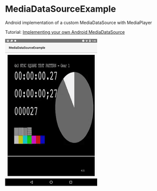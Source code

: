 # MediaDataSourceExample
Android implementation of a custom MediaDataSource with MediaPlayer

Tutorial: [Implementing your own Android MediaDataSource]()

<img src="image.png"/>
